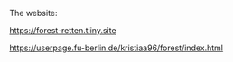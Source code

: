 The website:


https://forest-retten.tiiny.site


https://userpage.fu-berlin.de/kristiaa96/forest/index.html
